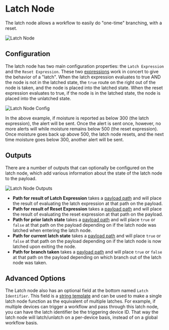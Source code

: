 # Latch Node

The latch node allows a workflow to easily do "one-time" branching, with a reset.

![Latch Node](/images/workflows/logic/latch-node.png "Latch Node")

## Configuration

The latch node has two main configuration properties: the `Latch Expression` and the `Reset Expression`. These two [expressions](/workflows/accessing-payload-data/#expressions) work in concert to give the behavior of a "latch". When the latch expression evaluates to true AND the node is not in the latched state, the `true` route on the right out of the node is taken, and the node is placed into the latched state. When the reset expression evaluates to true, if the node is in the latched state, the node is placed into the unlatched state.

![Latch Node Config](/images/workflows/logic/latch-node-config.png "Latch Node Config")

In the above example, if moisture is reported as below 300 (the latch expression), the alert will be sent. Once the alert is sent once, however, no more alerts will while moisture remains below 500 (the reset expression). Once moisture goes back up above 500, the latch node resets, and the next time moisture goes below 300, another alert will be sent.

## Outputs

There are a number of outputs that can optionally be configured on the latch node, which add various information about the state of the latch node to the payload.

![Latch Node Outputs](/images/workflows/logic/latch-node-outputs.png "Latch Node Outputs")

* **Path for result of Latch Expression** takes a [payload path](/workflows/accessing-payload-data/#payload-paths) and will place the result of evaluating the latch expression at that path on the payload.
* **Path for result of Reset Expression** takes a [payload path](/workflows/accessing-payload-data/#payload-paths) and will place the result of evaluating the reset expression at that path on the payload.
* **Path for prior latch state** takes a [payload path](/workflows/accessing-payload-data/#payload-paths) and will place `true` or `false` at that path on the payload depending on if the latch node was latched when entering the latch node.
* **Path for current latch state** takes a [payload path](/workflows/accessing-payload-data/#payload-paths) and will place `true` or `false` at that path on the payload depending on if the latch node is now latched upon exiting the node.
* **Path for branch taken** takes a [payload path](/workflows/accessing-payload-data/#payload-paths) and will place `true` or `false` at that path on the payload depending on which branch out of the latch node was taken.

## Advanced Options

The Latch node also has an optional field at the bottom named `Latch Identifier`. This field is a [string template](/workflows/accessing-payload-data/#string-templates) and can be used to make a single latch node function as the equivalent of multiple latches. For example, if multiple devices can trigger a workflow and pass through this latch node, you can have the latch identifier be the triggering device ID. That way the latch node will latch/unlatch on a per-device basis, instead of on a global workflow basis.
